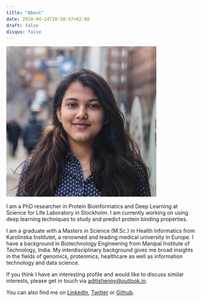 ```yaml
---
title: "About"
date: 2020-04-24T20:50:57+02:00
draft: false
disqus: false
---
```


![alt text](resources/_gen/images/0.jpg)

I am a PhD researcher in Protein Bioinformatics and Deep Learning at Science for Life Laboratory in Stockholm. I am currently working on using deep learning techniques to study and predict protein binding properties. 

I am a graduate with a Masters in Science (M.Sc.) in Health Informatics from Karolinska Institutet, a renowned and leading medical university in Europe. I have a background in Biotechnology Engineering from Manipal Institute of Technology, India. My interdisciplinary background gives me broad insights in the fields of genomics, proteomics, healthcare as well as information technology and data science.

If you think I have an interesting profile and would like to discuss similar interests, please get in touch via <aditishenoy@outlook.in>.

<!--Check out my resume [here](https://drive.google.com/file/d/15A2o3M2OZPiP2iffiSiZuVgisXe-BNlo/view?usp=sharing).-->

You can also find me on [LinkedIn](https://www.linkedin.com/in/aditi-shenoy-287060bb/), [Twitter](https://twitter.com/aditi_shenoy) or [Github](https://github.com/aditishenoy).

